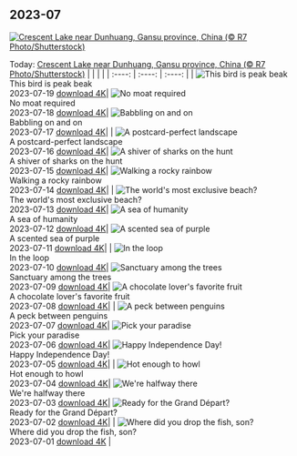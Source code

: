 ## 2023-07
[![Crescent Lake near Dunhuang, Gansu province, China (© R7 Photo/Shutterstock)](https://cn.bing.com/th?id=OHR.CrescentLake_EN-US1005101872_UHD.jpg&w=1000)](https://cn.bing.com/th?id=OHR.CrescentLake_EN-US1005101872_UHD.jpg&pid=hp&w=3840&h=2160&rs=1&c=4)

Today: [Crescent Lake near Dunhuang, Gansu province, China (© R7 Photo/Shutterstock)](https://cn.bing.com/th?id=OHR.CrescentLake_EN-US1005101872_UHD.jpg&pid=hp&w=3840&h=2160&rs=1&c=4)
  |      |      |      |
| :----: | :----: | :----: |
| ![This bird is peak beak](https://cn.bing.com/th?id=OHR.BucerosBicornis_EN-US0841652066_UHD.jpg&pid=hp&w=384&h=216&rs=1&c=4) <br/> This bird is peak beak <br/> 2023-07-19  [download 4K](https://cn.bing.com/th?id=OHR.BucerosBicornis_EN-US0841652066_UHD.jpg&pid=hp&w=3840&h=2160&rs=1&c=4)| ![No moat required](https://cn.bing.com/th?id=OHR.CavanCastle_EN-US0493721152_UHD.jpg&pid=hp&w=384&h=216&rs=1&c=4) <br/> No moat required <br/> 2023-07-18  [download 4K](https://cn.bing.com/th?id=OHR.CavanCastle_EN-US0493721152_UHD.jpg&pid=hp&w=3840&h=2160&rs=1&c=4)| ![Babbling on and on](https://cn.bing.com/th?id=OHR.BearHoleBrook_EN-US0278547262_UHD.jpg&pid=hp&w=384&h=216&rs=1&c=4) <br/> Babbling on and on <br/> 2023-07-17  [download 4K](https://cn.bing.com/th?id=OHR.BearHoleBrook_EN-US0278547262_UHD.jpg&pid=hp&w=3840&h=2160&rs=1&c=4)|
| ![A postcard-perfect landscape](https://cn.bing.com/th?id=OHR.CastelmazzanoSunrise_EN-US9968041695_UHD.jpg&pid=hp&w=384&h=216&rs=1&c=4) <br/> A postcard-perfect landscape <br/> 2023-07-16  [download 4K](https://cn.bing.com/th?id=OHR.CastelmazzanoSunrise_EN-US9968041695_UHD.jpg&pid=hp&w=3840&h=2160&rs=1&c=4)| ![A shiver of sharks on the hunt](https://cn.bing.com/th?id=OHR.BlacktipSharks_EN-US9224288033_UHD.jpg&pid=hp&w=384&h=216&rs=1&c=4) <br/> A shiver of sharks on the hunt <br/> 2023-07-15  [download 4K](https://cn.bing.com/th?id=OHR.BlacktipSharks_EN-US9224288033_UHD.jpg&pid=hp&w=3840&h=2160&rs=1&c=4)| ![Walking a rocky rainbow](https://cn.bing.com/th?id=OHR.ZhangyeGeopark_EN-US3229882052_UHD.jpg&pid=hp&w=384&h=216&rs=1&c=4) <br/> Walking a rocky rainbow <br/> 2023-07-14  [download 4K](https://cn.bing.com/th?id=OHR.ZhangyeGeopark_EN-US3229882052_UHD.jpg&pid=hp&w=3840&h=2160&rs=1&c=4)|
| ![The world's most exclusive beach?](https://cn.bing.com/th?id=OHR.NakupendaBeach_EN-US3130365422_UHD.jpg&pid=hp&w=384&h=216&rs=1&c=4) <br/> The world's most exclusive beach? <br/> 2023-07-13  [download 4K](https://cn.bing.com/th?id=OHR.NakupendaBeach_EN-US3130365422_UHD.jpg&pid=hp&w=3840&h=2160&rs=1&c=4)| ![A sea of humanity](https://cn.bing.com/th?id=OHR.WorldPopDay_EN-US3018429136_UHD.jpg&pid=hp&w=384&h=216&rs=1&c=4) <br/> A sea of humanity <br/> 2023-07-12  [download 4K](https://cn.bing.com/th?id=OHR.WorldPopDay_EN-US3018429136_UHD.jpg&pid=hp&w=3840&h=2160&rs=1&c=4)| ![A scented sea of purple](https://cn.bing.com/th?id=OHR.SomersetLavender_EN-US0165780359_UHD.jpg&pid=hp&w=384&h=216&rs=1&c=4) <br/> A scented sea of purple <br/> 2023-07-11  [download 4K](https://cn.bing.com/th?id=OHR.SomersetLavender_EN-US0165780359_UHD.jpg&pid=hp&w=3840&h=2160&rs=1&c=4)|
| ![In the loop](https://cn.bing.com/th?id=OHR.MoselleRiver_EN-US2499319157_UHD.jpg&pid=hp&w=384&h=216&rs=1&c=4) <br/> In the loop <br/> 2023-07-10  [download 4K](https://cn.bing.com/th?id=OHR.MoselleRiver_EN-US2499319157_UHD.jpg&pid=hp&w=3840&h=2160&rs=1&c=4)| ![Sanctuary among the trees](https://cn.bing.com/th?id=OHR.CooperChapel_EN-US2412561000_UHD.jpg&pid=hp&w=384&h=216&rs=1&c=4) <br/> Sanctuary among the trees <br/> 2023-07-09  [download 4K](https://cn.bing.com/th?id=OHR.CooperChapel_EN-US2412561000_UHD.jpg&pid=hp&w=3840&h=2160&rs=1&c=4)| ![A chocolate lover's favorite fruit](https://cn.bing.com/th?id=OHR.CocoaPods_EN-US2252740906_UHD.jpg&pid=hp&w=384&h=216&rs=1&c=4) <br/> A chocolate lover's favorite fruit <br/> 2023-07-08  [download 4K](https://cn.bing.com/th?id=OHR.CocoaPods_EN-US2252740906_UHD.jpg&pid=hp&w=3840&h=2160&rs=1&c=4)|
| ![A peck between penguins](https://cn.bing.com/th?id=OHR.KissingPenguins_EN-US9934274722_UHD.jpg&pid=hp&w=384&h=216&rs=1&c=4) <br/> A peck between penguins <br/> 2023-07-07  [download 4K](https://cn.bing.com/th?id=OHR.KissingPenguins_EN-US9934274722_UHD.jpg&pid=hp&w=3840&h=2160&rs=1&c=4)| ![Pick your paradise](https://cn.bing.com/th?id=OHR.CorfuBeach_EN-US1955770867_UHD.jpg&pid=hp&w=384&h=216&rs=1&c=4) <br/> Pick your paradise <br/> 2023-07-06  [download 4K](https://cn.bing.com/th?id=OHR.CorfuBeach_EN-US1955770867_UHD.jpg&pid=hp&w=3840&h=2160&rs=1&c=4)| ![Happy Independence Day!](https://cn.bing.com/th?id=OHR.EmpireFourth_EN-US1852348146_UHD.jpg&pid=hp&w=384&h=216&rs=1&c=4) <br/> Happy Independence Day! <br/> 2023-07-05  [download 4K](https://cn.bing.com/th?id=OHR.EmpireFourth_EN-US1852348146_UHD.jpg&pid=hp&w=3840&h=2160&rs=1&c=4)|
| ![Hot enough to howl](https://cn.bing.com/th?id=OHR.CoyoteBanff_EN-US9716853560_UHD.jpg&pid=hp&w=384&h=216&rs=1&c=4) <br/> Hot enough to howl <br/> 2023-07-04  [download 4K](https://cn.bing.com/th?id=OHR.CoyoteBanff_EN-US9716853560_UHD.jpg&pid=hp&w=3840&h=2160&rs=1&c=4)| ![We're halfway there](https://cn.bing.com/th?id=OHR.HalfwayBoats_EN-US9913306071_UHD.jpg&pid=hp&w=384&h=216&rs=1&c=4) <br/> We're halfway there <br/> 2023-07-03  [download 4K](https://cn.bing.com/th?id=OHR.HalfwayBoats_EN-US9913306071_UHD.jpg&pid=hp&w=3840&h=2160&rs=1&c=4)| ![Ready for the Grand Départ?](https://cn.bing.com/th?id=OHR.PelotonPont_EN-US1487303209_UHD.jpg&pid=hp&w=384&h=216&rs=1&c=4) <br/> Ready for the Grand Départ? <br/> 2023-07-02  [download 4K](https://cn.bing.com/th?id=OHR.PelotonPont_EN-US1487303209_UHD.jpg&pid=hp&w=3840&h=2160&rs=1&c=4)|
| ![Where did you drop the fish, son?](https://cn.bing.com/th?id=OHR.ClamBears_EN-US1283973201_UHD.jpg&pid=hp&w=384&h=216&rs=1&c=4) <br/> Where did you drop the fish, son? <br/> 2023-07-01  [download 4K](https://cn.bing.com/th?id=OHR.ClamBears_EN-US1283973201_UHD.jpg&pid=hp&w=3840&h=2160&rs=1&c=4) |